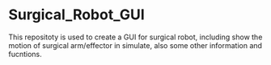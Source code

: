 # Surgical_Robot_GUI
This repositoty is used to create a GUI for surgical robot, including show the motion of surgical arm/effector in simulate, also some other information and fucntions.
